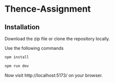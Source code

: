 # Thence-Assignment
## Installation
Download the zip file or clone the repository locally.

Use the following commands

```bash
npm install
```
```bash
npm run dev
```
Now visit http://localhost:5173/ on your browser.
